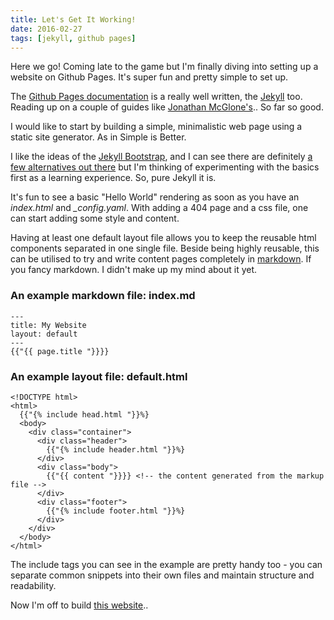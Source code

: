 ```yaml
---
title: Let's Get It Working!
date: 2016-02-27
tags: [jekyll, github pages]
---
```


Here we go! Coming late to the game but I'm finally diving into setting up a website on Github Pages. It's super fun and pretty simple to set up.

The [Github Pages documentation](https://pages.github.com/) is a really well written, the [Jekyll](http://jekyllrb.com/) too. Reading up on a couple of guides like [Jonathan McGlone's](http://jmcglone.com/guides/github-pages/).. So far so good.

<!--break-->

I would like to start by building a simple, minimalistic web page using a static site generator. As in Simple is Better. 

I like the ideas of the [Jekyll Bootstrap](http://jekyllbootstrap.com/), and I can see there are definitely [a few alternatives out there](https://www.staticgen.com/) but I'm thinking of experimenting with the basics first as a learning experience. So, pure Jekyll it is.

It's fun to see a basic "Hello World" rendering as soon as you have an *index.html* and *_config.yaml*.
With adding a 404 page and a css file, one can start adding some style and content.

Having at least one default layout file allows you to keep the reusable html components separated in one single file. Beside being highly reusable, this can be utilised to try and write content pages completely in [markdown](http://kramdown.gettalong.org/index.html). If you fancy markdown. I didn't make up my mind about it yet.

### An example markdown file: index.md

~~~
---
title: My Website
layout: default
---
{{"{{ page.title "}}}}
~~~


### An example layout file: default.html

~~~
<!DOCTYPE html>
<html>
  {{"{% include head.html "}}%}
  <body>
    <div class="container">
      <div class="header">
        {{"{% include header.html "}}%}
      </div>
      <div class="body">
        {{"{{ content "}}}} <!-- the content generated from the markup file -->
      </div>
      <div class="footer">
        {{"{% include footer.html "}}%}
      </div>
    </div>
  </body>
</html>
~~~

The include tags you can see in the example are pretty handy too - you can separate common snippets into their own files and maintain structure and readability.

Now I'm off to build [this website](https://github.com/cogitor/cogitor.github.io)..
